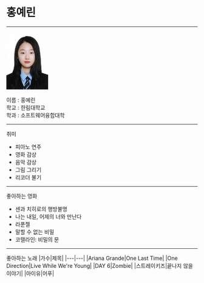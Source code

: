 # 홍예린
-----
<img src=yerin.jpeg height=150 widht=150>

이름 : 홍예린     
학교 : 한림대학교        
학과 : 소프트웨어융합대학   

-----
취미
* 피아노 연주
* 영화 감상
* 음악 감상
* 그림 그리기
* 리코더 불기

-----
좋아하는 영화
* 센과 치히로의 행방불명
* 나는 내일, 어제의 너와 만난다
* 라푼젤
* 말할 수 없는 비밀
* 코렐라인: 비밀의 문

-----
좋아하는 노래
|가수|제목|
|---|---|
|Ariana Grande|One Last Time|
|One Direction|Live While We're Young|
|DAY 6|Zombie|
|스트레이키즈|끝나지 않을 이야기|
|아이유|어푸|



